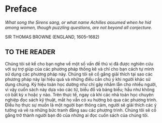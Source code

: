 # Preface

_What song the Sirens sang, or what name Achilles assumed when he hid among women, though puzzling questions, are not beyond all conjecture._

SIR THOMAS BROWNE (ENGLAND, 1605–1682)

## TO THE READER

Chúng tôi sẽ kể cho bạn nghe về một số vấn đề thú vị đã được nghiên cứu với sự trợ giúp của các phương pháp thống kê và chỉ cho bạn cách tự mình sử dụng các phương pháp này. Chúng tôi sẽ cố gắng giải thích tại sao các phương pháp này lại hiệu quả và những điều cần chú ý khi người khác sử dụng chúng. Ký hiệu toán học dường như chỉ gây nhầm lẫn cho nhiều người, vì vậy cuốn sách này dựa vào các từ, biểu đồ và bảng biểu; hầu như không có bất kỳ x hoặc y nào. Trên thực tế, ngay cả khi các nhà toán học chuyên nghiệp đọc sách kỹ thuật, mắt họ vẫn có xu hướng bỏ qua các phương trình. Điều họ thực sự muốn là một người bạn thông cảm, người sẽ giải thích các ý tưởng và vẽ ra những bức tranh đằng sau các phương trình. Chúng tôi sẽ cố gắng trở thành người bạn đó của những ai đọc cuốn sách của chúng tôi.
